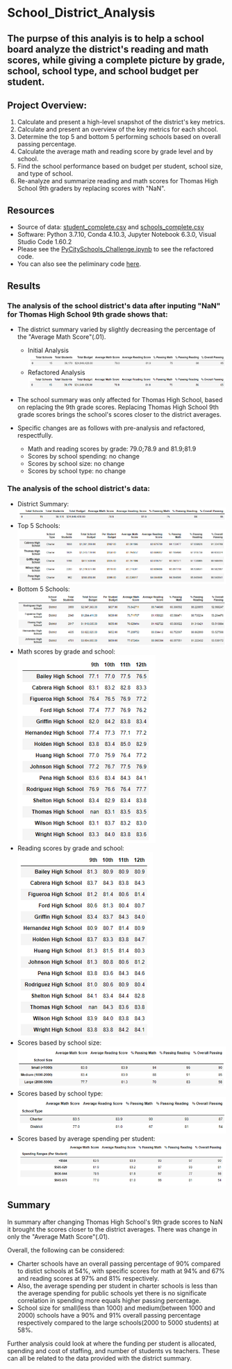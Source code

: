 # School_District_Analysis

## The purpse of this analyis is to help a school board analyze the district's reading and math scores, while giving a complete picture by grade, school, school type, and school budget per student.

## Project Overview: 
1. Calculate and present a high-level snapshot of the district's key metrics.
2. Calculate and present an overview of the key metrics for each shcool.
3. Determine the top 5 and bottom 5 performing schools based on overall passing percentage. 
4. Calculate the average math and reading score by grade level and by school. 
5. Find the school performance based on budget per student, school size, and type of school. 
6. Re-analyze and summarize reading and math scores for Thomas High School 9th graders by replacing scores with "NaN". 

## Resources
- Source of data: [student_complete.csv](https://github.com/mthalken/School_District_Analysis/blob/main/Resources/students_complete.csv) and [schools_complete.csv](https://github.com/mthalken/School_District_Analysis/blob/main/Resources/schools_complete.csv)
- Software: Python 3.7.10, Conda 4.10.3, Jupyter Notebook 6.3.0, Visual Studio Code 1.60.2
- Please see the [PyCitySchools_Challenge.ipynb](https://github.com/mthalken/School_District_Analysis/blob/main/PyCitySchools_Challenge.ipynb) to see the refactored code.  
- You can also see the peliminary code [here](https://github.com/mthalken/School_District_Analysis/blob/main/PyCitySchools.ipynb).

## Results 
### The analysis of the school district's data after inputing "NaN" for Thomas High School 9th grade shows that:
- The district summary varied by slightly decreasing the percentage of the "Average Math Score"(.01).
    - Initial Analysis
    ![png](https://github.com/mthalken/School_District_Analysis/blob/main/Resources/district_summary_1st_analysis.PNG)
    - Refactored Analysis
    ![png](https://github.com/mthalken/School_District_Analysis/blob/main/Resources/district_summary.PNG)

- The school summary was only affected for Thomas High School, based on replacing the 9th grade scores. Replacing Thomas High School 9th grade scores brings the school's scores closer to the district averages. 
- Specific changes are as follows with pre-analysis and refactored, respectfully.
    - Math and reading scores by grade: 79.0;78.9 and 81.9;81.9
    - Scores by school spending: no change
    - Scores by school size: no change
    - Scores by school type: no change

### The analysis of the school district's data:
- District Summary: 
    ![png](https://github.com/mthalken/School_District_Analysis/blob/main/Resources/district_summary.PNG)
- Top 5 Schools: 
    ![png](https://github.com/mthalken/School_District_Analysis/blob/main/Resources/high_performing_schools.PNG)
- Bottom 5 Schools: 
    ![png](https://github.com/mthalken/School_District_Analysis/blob/main/Resources/low_performing_schools.PNG)
- Math scores by grade and school: 
    ![png](https://github.com/mthalken/School_District_Analysis/blob/main/Resources/math_scores_by_grade_%26_school.PNG)
- Reading scores by grade and school: 
    ![png](https://github.com/mthalken/School_District_Analysis/blob/main/Resources/reading_scores_by_grade_%26_school.PNG)
- Scores based by school size: 
    ![png](https://github.com/mthalken/School_District_Analysis/blob/main/Resources/scores_based_by_school_size.PNG)
- Scores based by school type: 
    ![png](https://github.com/mthalken/School_District_Analysis/blob/main/Resources/scores_based_by_school_type.PNG)
- Scores based by average spending per student: 
    ![png](https://github.com/mthalken/School_District_Analysis/blob/main/Resources/scores_based_by_spending.PNG)

## Summary
In summary after changing Thomas High School's 9th grade scores to NaN it brought the scores closer to the district averages. There was change in only the "Average Math Score"(.01).

Overall, the following can be considered:
- Charter schools have an overall passing percentage of 90% compared to distict schools at 54%, with specific scores for math at 94% and 67% and reading scores at 97% and 81% respectively. 
- Also, the average spending per student in charter schools is less than the average spending for public schools yet there is no significate correlation in spending more equals higher passing percentage. 
- School size for small(less than 1000) and medium(between 1000 and 2000) schools have a 90% and 91% overall passing percentage respectively compared to the large schools(2000 to 5000 students) at 58%. 

Further analysis could look at where the funding per student is allocated, spending and cost of staffing, and number of students vs teachers. These can all be related to the data provided with the district summary. 
